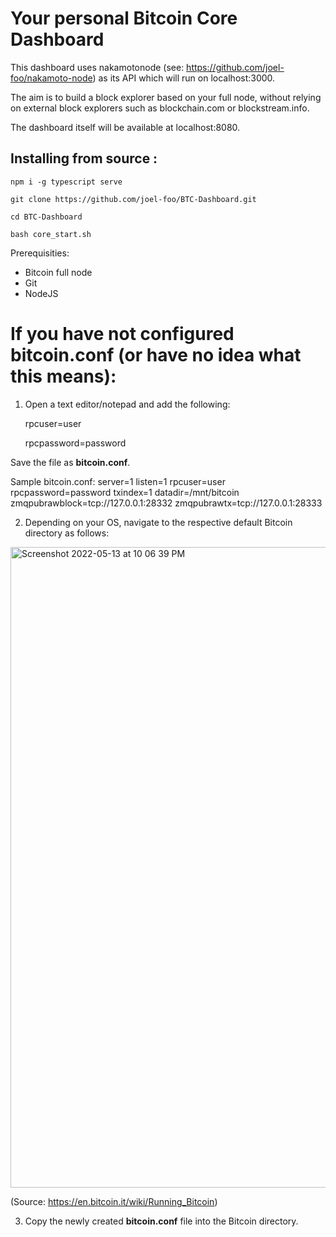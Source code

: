 # Your personal Bitcoin Core Dashboard

This dashboard uses nakamotonode (see: https://github.com/joel-foo/nakamoto-node) as its API which will run on localhost:3000.

The aim is to build a block explorer based on your full node, without relying on external block explorers such as blockchain.com or blockstream.info.

The dashboard itself will be available at localhost:8080.

## Installing from source :

    npm i -g typescript serve

    git clone https://github.com/joel-foo/BTC-Dashboard.git

    cd BTC-Dashboard

    bash core_start.sh

Prerequisities:

- Bitcoin full node
- Git
- NodeJS

# If you have not configured bitcoin.conf (or have no idea what this means):

1. Open a text editor/notepad and add the following:

   rpcuser=user

   rpcpassword=password

Save the file as **bitcoin.conf**.

Sample bitcoin.conf:
server=1
listen=1
rpcuser=user
rpcpassword=password
txindex=1
datadir=/mnt/bitcoin
zmqpubrawblock=tcp://127.0.0.1:28332
zmqpubrawtx=tcp://127.0.0.1:28333

2. Depending on your OS, navigate to the respective default Bitcoin directory as follows:

  <img width="1025" alt="Screenshot 2022-05-13 at 10 06 39 PM" src="https://user-images.githubusercontent.com/76934561/168301365-4d93cd2c-1c58-4ae6-82c5-9370eaae408b.png">
  
  (Source: https://en.bitcoin.it/wiki/Running_Bitcoin)

3. Copy the newly created **bitcoin.conf** file into the Bitcoin directory.
